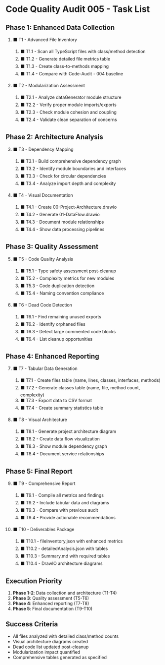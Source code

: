 # Code Quality Audit 005 - Task List

## Phase 1: Enhanced Data Collection

1. ⬛ T1 - Advanced File Inventory
   1. ⬛ T1.1 - Scan all TypeScript files with class/method detection
   2. ⬛ T1.2 - Generate detailed file metrics table
   3. ⬛ T1.3 - Create class-to-methods mapping
   4. ⬛ T1.4 - Compare with Code-Audit - 004 baseline

2. ⬛ T2 - Modularization Assessment
   1. ⬛ T2.1 - Analyze dataGenerator module structure
   2. ⬛ T2.2 - Verify proper module imports/exports
   3. ⬛ T2.3 - Check module cohesion and coupling
   4. ⬛ T2.4 - Validate clean separation of concerns

## Phase 2: Architecture Analysis

3. ⬛ T3 - Dependency Mapping
   1. ⬛ T3.1 - Build comprehensive dependency graph
   2. ⬛ T3.2 - Identify module boundaries and interfaces
   3. ⬛ T3.3 - Check for circular dependencies
   4. ⬛ T3.4 - Analyze import depth and complexity

4. ⬛ T4 - Visual Documentation
   1. ⬛ T4.1 - Create 00-Project-Architecture.drawio
   2. ⬛ T4.2 - Generate 01-DataFlow.drawio
   3. ⬛ T4.3 - Document module relationships
   4. ⬛ T4.4 - Show data processing pipelines

## Phase 3: Quality Assessment

5. ⬛ T5 - Code Quality Analysis
   1. ⬛ T5.1 - Type safety assessment post-cleanup
   2. ⬛ T5.2 - Complexity metrics for new modules
   3. ⬛ T5.3 - Code duplication detection
   4. ⬛ T5.4 - Naming convention compliance

6. ⬛ T6 - Dead Code Detection
   1. ⬛ T6.1 - Find remaining unused exports
   2. ⬛ T6.2 - Identify orphaned files
   3. ⬛ T6.3 - Detect large commented code blocks
   4. ⬛ T6.4 - List cleanup opportunities

## Phase 4: Enhanced Reporting

7. ⬛ T7 - Tabular Data Generation
   1. ⬛ T7.1 - Create files table (name, lines, classes, interfaces, methods)
   2. ⬛ T7.2 - Generate classes table (name, file, method count, complexity)
   3. ⬛ T7.3 - Export data to CSV format
   4. ⬛ T7.4 - Create summary statistics table

8. ⬛ T8 - Visual Architecture
   1. ⬛ T8.1 - Generate project architecture diagram
   2. ⬛ T8.2 - Create data flow visualization
   3. ⬛ T8.3 - Show module dependency graph
   4. ⬛ T8.4 - Document service relationships

## Phase 5: Final Report

9. ⬛ T9 - Comprehensive Report
   1. ⬛ T9.1 - Compile all metrics and findings
   2. ⬛ T9.2 - Include tabular data and diagrams
   3. ⬛ T9.3 - Compare with previous audit
   4. ⬛ T9.4 - Provide actionable recommendations

10. ⬛ T10 - Deliverables Package
    1. ⬛ T10.1 - fileInventory.json with enhanced metrics
    2. ⬛ T10.2 - detailedAnalysis.json with tables
    3. ⬛ T10.3 - Summary.md with required tables
    4. ⬛ T10.4 - DrawIO architecture diagrams

## Execution Priority

1. **Phase 1-2**: Data collection and architecture (T1-T4)
2. **Phase 3**: Quality assessment (T5-T6) 
3. **Phase 4**: Enhanced reporting (T7-T8)
4. **Phase 5**: Final documentation (T9-T10)

## Success Criteria

- All files analyzed with detailed class/method counts
- Visual architecture diagrams created
- Dead code list updated post-cleanup
- Modularization impact quantified
- Comprehensive tables generated as specified